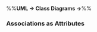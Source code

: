 <link rel="stylesheet" href="{{baseUrl}}/css/textbook.css">

<div class="website-content">

%%**UML → Class Diagrams →**%%

### Associations as Attributes

<div id="main">

<include src="./what/embed.md" />

</div>
</div>
